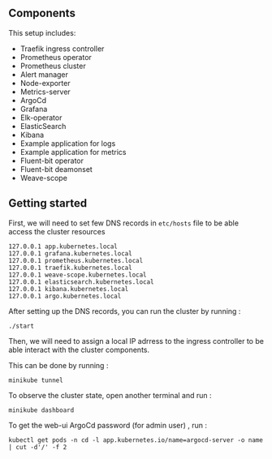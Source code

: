 ## Components
This setup includes:

* Traefik ingress controller
* Prometheus operator 
* Prometheus cluster
* Alert manager
* Node-exporter
* Metrics-server
* ArgoCd
* Grafana
* Elk-operator
* ElasticSearch
* Kibana
* Example application for logs
* Example application for metrics
* Fluent-bit operator
* Fluent-bit deamonset
* Weave-scope
## Getting started

First, we will need to set few DNS records in ```etc/hosts``` file to be able access the cluster resources
```aidl
127.0.0.1 app.kubernetes.local
127.0.0.1 grafana.kubernetes.local
127.0.0.1 prometheus.kubernetes.local
127.0.0.1 traefik.kubernetes.local
127.0.0.1 weave-scope.kubernetes.local
127.0.0.1 elasticsearch.kubernetes.local
127.0.0.1 kibana.kubernetes.local
127.0.0.1 argo.kubernetes.local
```

After setting up the DNS records, you can run the cluster by running :
```
./start
```
Then, we will need to assign a local IP adrress to the ingress controller to be able interact with the cluster components.

This can be done by running :
```
minikube tunnel 
```

To observe the cluster state, open another terminal and run :
```
minikube dashboard
```

To get the web-ui ArgoCd password (for admin user) , run :
```
kubectl get pods -n cd -l app.kubernetes.io/name=argocd-server -o name | cut -d'/' -f 2
```
